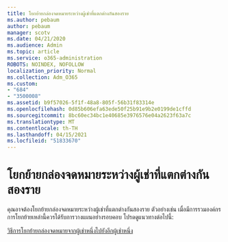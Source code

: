 ```yaml
---
title: โยกย้ายกล่องจดหมายระหว่างผู้เช่าที่แตกต่างกันสองราย
ms.author: pebaum
author: pebaum
manager: scotv
ms.date: 04/21/2020
ms.audience: Admin
ms.topic: article
ms.service: o365-administration
ROBOTS: NOINDEX, NOFOLLOW
localization_priority: Normal
ms.collection: Adm_O365
ms.custom:
- "684"
- "3500008"
ms.assetid: b9f57026-5f1f-48a8-805f-56b31f83314e
ms.openlocfilehash: 0d85b606efa63ede50f25b91e9b2e0199de1cffd
ms.sourcegitcommit: 8bc60ec34bc1e40685e3976576e04a2623f63a7c
ms.translationtype: MT
ms.contentlocale: th-TH
ms.lasthandoff: 04/15/2021
ms.locfileid: "51833670"
---
```

# <a name="migrate-mailboxes-between-two-different-tenants"></a>โยกย้ายกล่องจดหมายระหว่างผู้เช่าที่แตกต่างกันสองราย

คุณอาจต้องโยกย้ายกล่องจดหมายระหว่างผู้เช่าที่แตกต่างกันสองราย ตัวอย่างเช่น เมื่อมีการรวมองค์กร การโยกย้ายเหล่านี้ควรได้รับการวางแผนอย่างรอบคอบ โปรดดูแนวทางต่อไปนี้:
  
[วิธีการโยกย้ายกล่องจดหมายจากผู้เช่าหนึ่งไปยังอีกผู้เช่าหนึ่ง](https://docs.microsoft.com/Exchange/mailbox-migration/migrate-mailboxes-across-tenants)
  